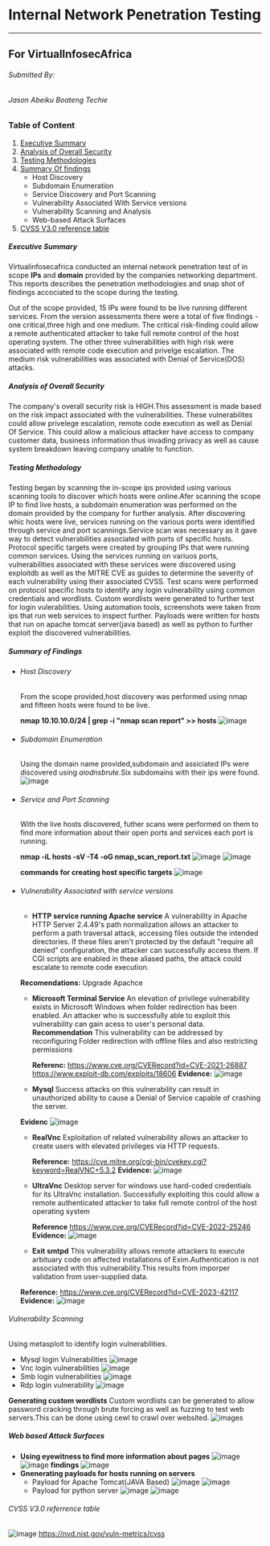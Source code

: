 # Internal Network Penetration Testing
---
## For VirtualInfosecAfrica


###### Submitted By:
###### Jason Abeiku Boateng Techie

###  Table of Content
1. [Executive Summary]()
2. [Analysis of Overall Security]() 
3. [Testing Methodologies]()
4. [Summary Of findings]()
    * Host Discovery
    * Subdomain Enumeration
    * Service Discovery and Port Scanning
    * Vulnerability Associated With Service versions
    * Vulnerability Scanning and Analysis
    * Web-based Attack Surfaces
5. [CVSS V3.0 reference table]()

##### Executive Summary
Virtualinfosecafrica conducted an internal network penetration test of in scope **IPs** and **domain**  provided by the companies networking department. This reports describes the penetration methodologies and snap shot of findings accociated to the scope during the testing.

Out of the scope provided, 15 IPs were found to be live running different services. From the version assessments there were a total of five findings - one critical,three high and one medium. The critical risk-finding could allow a remote authenticated attacker to take full remote control of the host operating system. The other three vulnerabilities with high risk were associated with remote code execution and privelge escalation. The medium risk vulnerabilities was associated with Denial of Service(DOS) attacks.

##### Analysis of Overall Security

The company's overall security risk is HIGH.This assessment is made based on the risk impact associated with the vulnerabilities. These vulnerabilites could allow privelege escalation, remote code execution as well as Denial Of Service.
This could allow a malicious attacker have access to company customer data, business information thus invading privacy as well as cause system breakdown leaving company unable to function.


##### Testing Methodology

Testing began by scanning the in-scope ips provided using various scanning tools to discover which hosts were online.Afer scanning the scope IP to find live hosts, a subdomain enumeration was performed on the domain provided by the company for further analysis.
After discovering whic hosts were live, services running on the various ports were identified through service and port scannings.Service scan was necessary as it gave way to detect vulnerabilities associated with ports of specific hosts.
Protocol specific targets were created by grouping IPs that were running common services.
Using the services running on variuos ports, vulnerabilities associated with these services were discovered using exploitdb as well as the MITRE CVE as guides to determine the severity of each vulnerability using their associated CVSS.
Test scans were performed on protocol specific hosts to identify any login vulnerability using common credentials and wordlists. Custom wordlists were generated to further test for login vulerabilities. Using automation tools, screenshots were taken from ips that run web services to inspect further.
Payloads were written for hosts that run on apache tomcat server(java based) as well as python to further exploit the discovered vulnerabilities.


##### Summary of Findings
* ###### Host Discovery
  From the scope provided,host discovery was performed using nmap and fifteen hosts were found to be live.
  
  **nmap 10.10.10.0/24 | grep -i "nmap scan report" >> hosts**
  ![image](./images/live%20hosts.png)

* ###### Subdomain Enumeration
    Using the domain name provided,subdomain and assiciated IPs were discovered using *aiodnsbrute*.Six subdomains with their ips were found.
    ![image](./images/aiodns.png)

* ###### Service and Port Scanning
  With the live hosts discovered, futher scans were performed on them to find more information about their open ports and services each port is running.
  
  **nmap -iL hosts -sV -T4 -oG nmap_scan_report.txt**
  ![image](./images/service1.png)
  ![image](./images/service2.png)
  
  **commands for creating host specific targets**
  ![image](./images/nmap.png)




* ###### Vulnerability Associated with service versions
   * **HTTP service running Apache service**
        A vulnerability in Apache HTTP Server 2.4.49's path normalization allows an attacker to perform a path traversal attack, accessing files outside the intended directories. If these files aren't protected by the default "require all denied" configuration, the attacker can successfully access them. If CGI scripts are enabled in these aliased paths, the attack could escalate to remote code execution.
        
    **Recomendations:**
        Upgrade Apachce


  *  **Microsoft Terminal Service**
     An elevation of privilege vulnerability exists in Microsoft Windows when folder redirection has been enabled. An attacker who is successfully able to exploit this vulnerability can gain acess to user's personal data.
     **Recommendation**
     This vulnerability can be addressed by reconfiguring Folder redirection with offline files and also restricting permissions
     
     **Referenc:**
     https://www.cve.org/CVERecord?id=CVE-2021-26887
     https://www.exploit-db.com/exploits/18606
    **Evidence:**
     ![image](./images/microsoft.png)

  *  **Mysql**
    Success attacks on this vulnerability can result in unauthorized ability to cause a Denial of Service capable of crashing the server.
    
    **Evidenc**
    ![image](./images/mysql.png)

  * **RealVnc**
    Exploitation of related vulnerability allows an attacker to create users with elevated privileges via HTTP requests.
    
    **Reference:**
    https://cve.mitre.org/cgi-bin/cvekey.cgi?keyword=RealVNC+5.3.2
    **Evidence:**
    ![image](./images/vnc.png)

  * **UltraVnc**
    Desktop server for windows use hard-coded credentials for its UltraVnc installation. Successfully exploiting this could allow a remote authenticated attacker to take full remote control of the host operating system
    
    **Reference**
    https://www.cve.org/CVERecord?id=CVE-2022-25246
    **Evidence:**
    ![image](./images/ultra.png)

  * **Exit smtpd**
  This vulnerability allows remote attackers to execute arbituary code on affected installations of Exim.Authentication is not associated with this vulnerability.This results from imporper validation from user-supplied data.
  
  **Reference:**
  https://www.cve.org/CVERecord?id=CVE-2023-42117
  **Evidence:**
  ![image](./images/exitsmtpd.png)



###### Vulnerability Scanning
Using metasploit to identify login vulnerabilities.
   * Mysql login Vulnerabilities
    ![image](./images/mysql_login.png)
   * Vnc login vulnerabilities
    ![image](./images/vnclogin.png)
   * Smb login vulnerabilities
    ![image](./images/smb_login.png)
   * Rdp login vulnerability
   ![image](./images/rdp_login.png)

**Generating custom wordlists**
Custom wordlists can be generated to allow password cracking through brute forcing as well as fuzzing to test web servers.This can be done using cewl to crawl over websited.
![images](./images/cwel.png)

##### Web based Attack Surfaces
  * **Using eyewitness to find more information about pages**
     ![image](./images/eyewitness.png)
     ![image](./images/eyewitness1.png)
    **findings**
    ![image](./images/eyewitness3.png)
  * **Gnenerating payloads for hosts running on servers**
    * Payload for Apache Tomcat(JAVA Based)
        ![image](./images/apache_payload.png)
        ![image](./images/payloadfile.png)
    * Payload for python server
        ![image](./images/pythonpayload.png)
        ![image](./images/pythonpayload_loc.png)


###### CVSS V3.0 referrence table
![image](./images/cvss.png) 
     https://nvd.nist.gov/vuln-metrics/cvss
